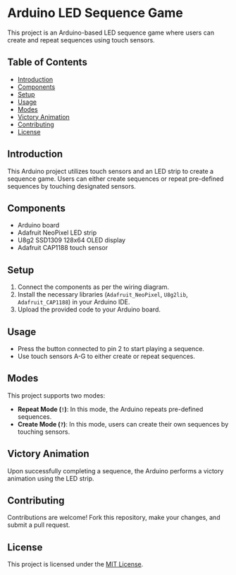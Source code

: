 # Arduino LED Sequence Game

This project is an Arduino-based LED sequence game where users can create and repeat sequences using touch sensors.

## Table of Contents
- [Introduction](#introduction)
- [Components](#components)
- [Setup](#setup)
- [Usage](#usage)
- [Modes](#modes)
- [Victory Animation](#victory-animation)
- [Contributing](#contributing)
- [License](#license)

## Introduction

This Arduino project utilizes touch sensors and an LED strip to create a sequence game. Users can either create sequences or repeat pre-defined sequences by touching designated sensors.

## Components

- Arduino board
- Adafruit NeoPixel LED strip
- U8g2 SSD1309 128x64 OLED display
- Adafruit CAP1188 touch sensor

## Setup

1. Connect the components as per the wiring diagram.
2. Install the necessary libraries (`Adafruit_NeoPixel`, `U8g2lib`, `Adafruit_CAP1188`) in your Arduino IDE.
3. Upload the provided code to your Arduino board.

## Usage

- Press the button connected to pin 2 to start playing a sequence.
- Use touch sensors A-G to either create or repeat sequences.

## Modes

This project supports two modes:
- **Repeat Mode (`!`)**: In this mode, the Arduino repeats pre-defined sequences.
- **Create Mode (`?`)**: In this mode, users can create their own sequences by touching sensors.

## Victory Animation

Upon successfully completing a sequence, the Arduino performs a victory animation using the LED strip.

## Contributing

Contributions are welcome! Fork this repository, make your changes, and submit a pull request.

## License

This project is licensed under the [MIT License](LICENSE).
